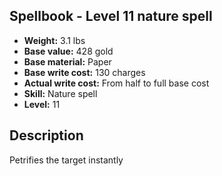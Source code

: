 ## Spellbook - Level 11 nature spell
- **Weight:** 3.1 lbs
- **Base value:** 428 gold
- **Base material:** Paper
- **Base write cost:** 130 charges
- **Actual write cost:** From half to full base cost
- **Skill:** Nature spell
- **Level:** 11
## Description
Petrifies the target instantly
